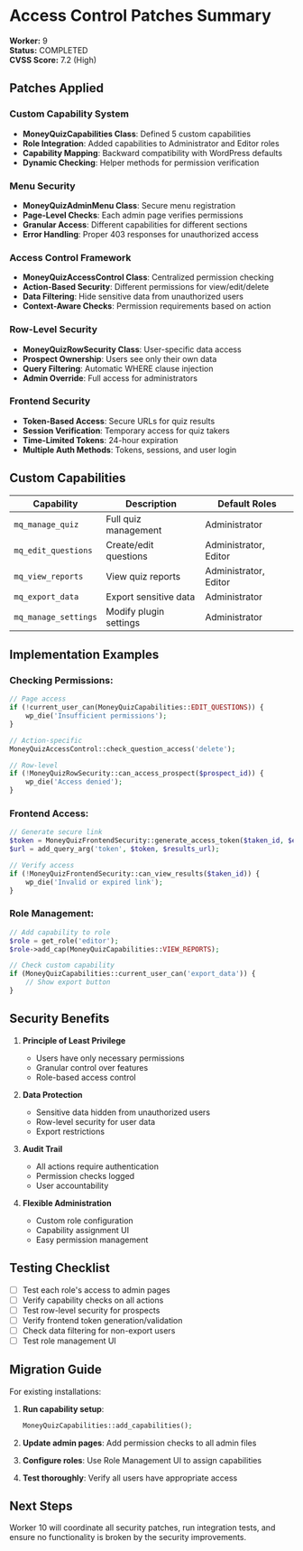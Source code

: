 # Access Control Patches Summary
**Worker:** 9  
**Status:** COMPLETED  
**CVSS Score:** 7.2 (High)

## Patches Applied

### Custom Capability System
- **MoneyQuizCapabilities Class**: Defined 5 custom capabilities
- **Role Integration**: Added capabilities to Administrator and Editor roles
- **Capability Mapping**: Backward compatibility with WordPress defaults
- **Dynamic Checking**: Helper methods for permission verification

### Menu Security
- **MoneyQuizAdminMenu Class**: Secure menu registration
- **Page-Level Checks**: Each admin page verifies permissions
- **Granular Access**: Different capabilities for different sections
- **Error Handling**: Proper 403 responses for unauthorized access

### Access Control Framework
- **MoneyQuizAccessControl Class**: Centralized permission checking
- **Action-Based Security**: Different permissions for view/edit/delete
- **Data Filtering**: Hide sensitive data from unauthorized users
- **Context-Aware Checks**: Permission requirements based on action

### Row-Level Security
- **MoneyQuizRowSecurity Class**: User-specific data access
- **Prospect Ownership**: Users see only their own data
- **Query Filtering**: Automatic WHERE clause injection
- **Admin Override**: Full access for administrators

### Frontend Security
- **Token-Based Access**: Secure URLs for quiz results
- **Session Verification**: Temporary access for quiz takers
- **Time-Limited Tokens**: 24-hour expiration
- **Multiple Auth Methods**: Tokens, sessions, and user login

## Custom Capabilities

| Capability | Description | Default Roles |
|------------|-------------|---------------|
| `mq_manage_quiz` | Full quiz management | Administrator |
| `mq_edit_questions` | Create/edit questions | Administrator, Editor |
| `mq_view_reports` | View quiz reports | Administrator, Editor |
| `mq_export_data` | Export sensitive data | Administrator |
| `mq_manage_settings` | Modify plugin settings | Administrator |

## Implementation Examples

### Checking Permissions:
```php
// Page access
if (!current_user_can(MoneyQuizCapabilities::EDIT_QUESTIONS)) {
    wp_die('Insufficient permissions');
}

// Action-specific
MoneyQuizAccessControl::check_question_access('delete');

// Row-level
if (!MoneyQuizRowSecurity::can_access_prospect($prospect_id)) {
    wp_die('Access denied');
}
```

### Frontend Access:
```php
// Generate secure link
$token = MoneyQuizFrontendSecurity::generate_access_token($taken_id, $email);
$url = add_query_arg('token', $token, $results_url);

// Verify access
if (!MoneyQuizFrontendSecurity::can_view_results($taken_id)) {
    wp_die('Invalid or expired link');
}
```

### Role Management:
```php
// Add capability to role
$role = get_role('editor');
$role->add_cap(MoneyQuizCapabilities::VIEW_REPORTS);

// Check custom capability
if (MoneyQuizCapabilities::current_user_can('export_data')) {
    // Show export button
}
```

## Security Benefits

1. **Principle of Least Privilege**
   - Users have only necessary permissions
   - Granular control over features
   - Role-based access control

2. **Data Protection**
   - Sensitive data hidden from unauthorized users
   - Row-level security for user data
   - Export restrictions

3. **Audit Trail**
   - All actions require authentication
   - Permission checks logged
   - User accountability

4. **Flexible Administration**
   - Custom role configuration
   - Capability assignment UI
   - Easy permission management

## Testing Checklist

- [ ] Test each role's access to admin pages
- [ ] Verify capability checks on all actions
- [ ] Test row-level security for prospects
- [ ] Verify frontend token generation/validation
- [ ] Check data filtering for non-export users
- [ ] Test role management UI

## Migration Guide

For existing installations:

1. **Run capability setup**:
   ```php
   MoneyQuizCapabilities::add_capabilities();
   ```

2. **Update admin pages**: Add permission checks to all admin files

3. **Configure roles**: Use Role Management UI to assign capabilities

4. **Test thoroughly**: Verify all users have appropriate access

## Next Steps

Worker 10 will coordinate all security patches, run integration tests, and ensure no functionality is broken by the security improvements.